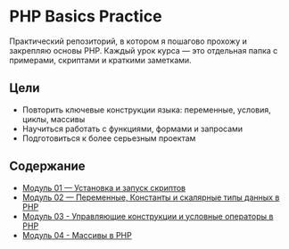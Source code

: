 # PHP Basics Practice

Практический репозиторий, в котором я пошагово прохожу и закрепляю основы PHP.
Каждый урок курса — это отдельная папка с примерами, скриптами и краткими заметками.

## Цели

- Повторить ключевые конструкции языка: переменные, условия, циклы, массивы
- Научиться работать с функциями, формами и запросами
- Подготовиться к более серьезным проектам

## Содержание

- [Модуль 01 — Установка и запуск скриптов](module_01_intro/lesson.md)
- [Модуль 02 — Переменные, Константы и скалярные типы данных в PHP](module_02_variables_constants_types/lessons.md)
- [Модуль 03 - Управляющие конструкции и условные операторы в PHP](module_03_control_structures_and_conditions/lessons.md)
- [Модуль 04 - Массивы в PHP](module_04_arrays/lessons.md)
